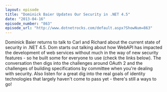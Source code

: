 ```yaml
---
layout: episode
title: "Dominick Baier Updates Our Security in .NET 4.5"
date: "2013-04-16"
episode_number: "863"
episode_url: "http://www.dotnetrocks.com/default.aspx?ShowNum=863"
---
```


Dominick Baier returns to talk to Carl and Richard about the current state of security in .NET 4.5. Dom starts out talking about how WebAPI has impacted the development of web services without much in the way of new security features - so he built some for everyone to use (check the links below). The conversation then digs into the challenges around OAuth 2 and the challenges of building specifications by committee when you're dealing with security. Also listen for a great dig into the real goals of identity technologies that largely haven't come to pass yet - there's still a ways to go!
